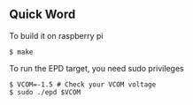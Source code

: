 Quick Word
----------

To build it on raspberry pi

```
$ make
```

To run the EPD target, you need sudo privileges
```
$ VCOM=-1.5 # Check your VCOM voltage
$ sudo ./epd $VCOM
```
